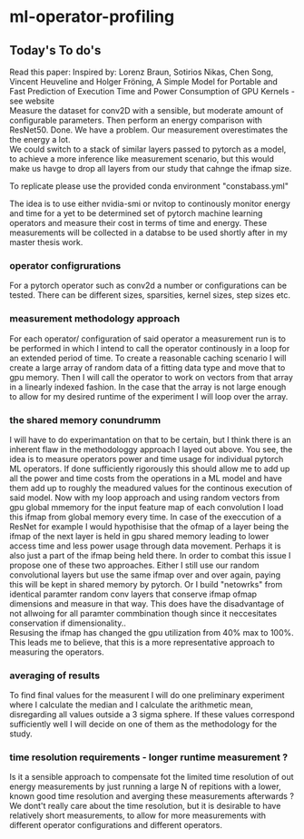 # ml-operator-profiling

## Today's To do's
Read this paper: Inspired by: Lorenz Braun, Sotirios Nikas, Chen Song, Vincent Heuveline and Holger Fröning, A Simple Model for Portable and Fast Prediction of Execution Time and Power Consumption of GPU Kernels - see website \
Measure the dataset for conv2D with a sensible, but moderate amount of configurable parameters. Then perform an energy comparison with ResNet50. Done. We have a problem. Our measurement overestimates the the energy a lot.\
We could switch to a stack of similar layers passed to pytorch as a model, to achieve a more inference like measurement scenario, but this would make us havge to drop all layers from our study that cahnge the ifmap size.


To replicate please use the provided conda environment "constabass.yml"

The idea is to use either nvidia-smi or nvitop to continously monitor energy and time for a yet to be determined set of pytorch machine learning operators and measure their cost in terms of time and energy. These measurements will be collected in a databse to be used shortly after in my master thesis work. 

### operator configrurations
For a pytorch operator such as conv2d a number or configurations can be tested. There can be different sizes, sparsities, kernel sizes, step sizes etc.

### measurement methodology approach
For each operator/ configuration of said operator a measurement run is to be performed in which I intend to call the operator continously in a loop for an extended period of time. To create a reasonable caching scenario I will create a large array of random data of a fitting data type and move that to gpu memory. Then I will call the operator to work on vectors from that array in a linearly indexed fashion. In the case that the array is not large enough to allow for my desired runtime of the experiment I will loop over the array.

### the shared memory conundrumm
I will have to do experimantation on that to be certain, but I think there is an inherent flaw in the methodologgy approach I layed out above. You see, the idea is to measure operators power and time usage for individual pytorch ML operators. If done sufficiently rigorously this should allow me to add up all the power and time costs from the operations in a ML model and have them add up to roughly the meadured values for the continous execution of said model.
Now with my loop approach and using random vectors from gpu global mmemory for the input feature map of each convolution I load this ifmap from global memory every time. In case of the execcution of a ResNet for example I would hypothisise that the ofmap of a layer being the ifmap of the next layer is held in gpu shared memory leading to lower access time and less power usage through data movement. Perhaps it is also just a part of the ifmap being held there. In order to combat this issue I propose one of these two approaches. Either I still use our random convolutional layers but use the same ifmap over and over again, paying this will be kept in shared memory by pytorch. Or I build "netowrks" from identical paramter random conv layers that conserve ifmap ofmap dimensions and measure in that way. This does have the disadvantage of not allwoing for all paramter commbination though since it neccesitates conservation if dimensionality..\
Resusing the ifmap has changed the gpu utilization from 40% max to 100%. This leads me to believe, that this is a more representative approach to measuring the operators.

### averaging of results
To find final values for the measurent I will do one preliminary experiment where I calculate the median and I calculate the arithmetic mean, disregarding all values outside a 3 sigma sphere. If these values correspond sufficiently well I will decide on one of them as the methodology for the study.

### time resolution requirements - longer runtime measurement ?
Is it a sensible approach to compensate fot the limited time resolution of out energy measurements by just running a large N of repitions with a lower, known good time resolution and averging these measurements afterwards ?
We dont't really care about the time resolution, but it is desirable to have relatively short measurements, to allow for more measurements with different operator configurations and different operators.
